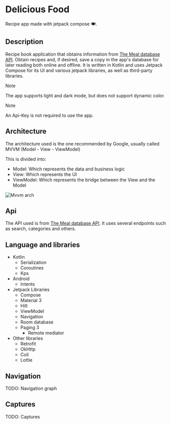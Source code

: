 # Delicious Food

Recipe app made with jetpack compose 🍽️. 

## Description

Recipe book application that obtains information from [The Meal database API](https://www.themealdb.com/api.php). Obtain recipes and, if desired, save a copy in the app's database for later reading both online and offline. It is written in Kotlin and uses Jetpack Compose for its UI and various jetpack libraries, as well as third-party libraries.

> [!NOTE]
> The app supports light and dark mode, but does not support dynamic color.

> [!NOTE]
> An Api-Key is not required to use the app.

## Architecture

The architecture used is the one recommended by Google, usually called MVVM (Model - View - ViewModel)

This is divided into:

- Model: Which represents the data and business logic
- View: Which represents the UI
- ViewModel: Which represents the bridge between the View and the Model

![Mvvm arch](https://github.com/user-attachments/assets/011add8b-cd32-4ae7-b78e-60a2ca578a59)

## Api

The API used is from [The Meal database API](https://www.themealdb.com/api.php). It uses several endpoints such as search, categories and others.

## Language and libraries

- Kotlin
  - Serialization
  - Coroutines
  - Kps
- Android
  - Intents
- Jetpack Libraries
  - Compose
  - Material 3
  - Hilt
  - ViewModel
  - Navigation
  - Room database
  - Paging 3
    - Remote mediator
- Other libraries
  - Retrofit
  - OkHttp
  - Coil
  - Lottie

## Navigation

TODO: Navigation graph

## Captures

TODO: Captures
